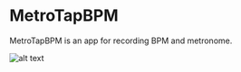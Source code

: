 # MetroTapBPM
MetroTapBPM is an app for recording BPM and metronome.

![alt text](https://imgur.com/rCMBedL)


